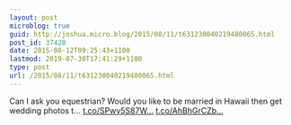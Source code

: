 ```yaml
---
layout: post
microblog: true
guid: http://joshua.micro.blog/2015/08/11/t631230040219480065.html
post_id: 37428
date: 2015-08-12T09:25:43+1100
lastmod: 2019-07-30T17:41:29+1100
type: post
url: /2015/08/11/t631230040219480065.html
---
```

Can I ask you equestrian? Would you like to be married in Hawaii then get wedding photos t… [t.co/SPwy5S87W...](http://t.co/SPwy5S87W1) [t.co/AhBhGrCZb...](http://t.co/AhBhGrCZbf)
